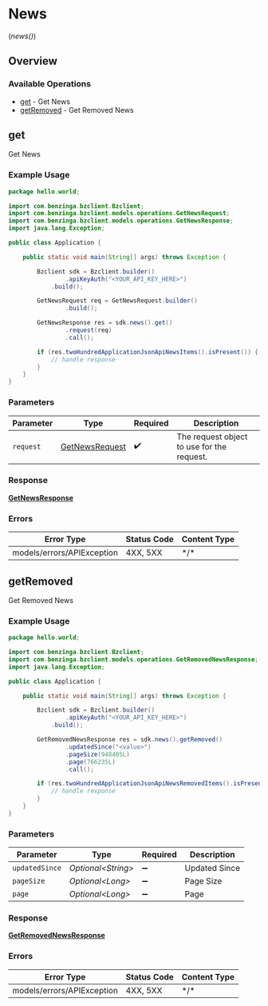 # News
(*news()*)

## Overview

### Available Operations

* [get](#get) - Get News
* [getRemoved](#getremoved) - Get Removed News

## get

Get News

### Example Usage

```java
package hello.world;

import com.benzinga.bzclient.Bzclient;
import com.benzinga.bzclient.models.operations.GetNewsRequest;
import com.benzinga.bzclient.models.operations.GetNewsResponse;
import java.lang.Exception;

public class Application {

    public static void main(String[] args) throws Exception {

        Bzclient sdk = Bzclient.builder()
                .apiKeyAuth("<YOUR_API_KEY_HERE>")
            .build();

        GetNewsRequest req = GetNewsRequest.builder()
                .build();

        GetNewsResponse res = sdk.news().get()
                .request(req)
                .call();

        if (res.twoHundredApplicationJsonApiNewsItems().isPresent()) {
            // handle response
        }
    }
}
```

### Parameters

| Parameter                                                   | Type                                                        | Required                                                    | Description                                                 |
| ----------------------------------------------------------- | ----------------------------------------------------------- | ----------------------------------------------------------- | ----------------------------------------------------------- |
| `request`                                                   | [GetNewsRequest](../../models/operations/GetNewsRequest.md) | :heavy_check_mark:                                          | The request object to use for the request.                  |

### Response

**[GetNewsResponse](../../models/operations/GetNewsResponse.md)**

### Errors

| Error Type                 | Status Code                | Content Type               |
| -------------------------- | -------------------------- | -------------------------- |
| models/errors/APIException | 4XX, 5XX                   | \*/\*                      |

## getRemoved

Get Removed News

### Example Usage

```java
package hello.world;

import com.benzinga.bzclient.Bzclient;
import com.benzinga.bzclient.models.operations.GetRemovedNewsResponse;
import java.lang.Exception;

public class Application {

    public static void main(String[] args) throws Exception {

        Bzclient sdk = Bzclient.builder()
                .apiKeyAuth("<YOUR_API_KEY_HERE>")
            .build();

        GetRemovedNewsResponse res = sdk.news().getRemoved()
                .updatedSince("<value>")
                .pageSize(948405L)
                .page(766235L)
                .call();

        if (res.twoHundredApplicationJsonApiNewsRemovedItems().isPresent()) {
            // handle response
        }
    }
}
```

### Parameters

| Parameter           | Type                | Required            | Description         |
| ------------------- | ------------------- | ------------------- | ------------------- |
| `updatedSince`      | *Optional\<String>* | :heavy_minus_sign:  | Updated Since       |
| `pageSize`          | *Optional\<Long>*   | :heavy_minus_sign:  | Page Size           |
| `page`              | *Optional\<Long>*   | :heavy_minus_sign:  | Page                |

### Response

**[GetRemovedNewsResponse](../../models/operations/GetRemovedNewsResponse.md)**

### Errors

| Error Type                 | Status Code                | Content Type               |
| -------------------------- | -------------------------- | -------------------------- |
| models/errors/APIException | 4XX, 5XX                   | \*/\*                      |